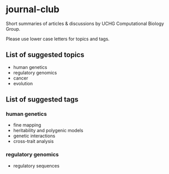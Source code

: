 # journal-club
Short summaries of articles & discussions by UCHG Computational Biology Group.

Please use lower case letters for topics and tags.

## List of suggested topics

- human genetics
- regulatory genomics
- cancer
- evolution

## List of suggested tags

### human genetics
- fine mapping
- heritability and polygenic models
- genetic interactions
- cross-trait analysis

### regulatory genomics
- regulatory sequences
